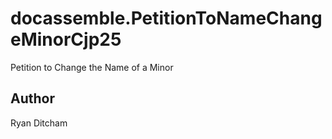 # docassemble.PetitionToNameChangeMinorCjp25

Petition to Change the Name of a Minor

## Author

Ryan Ditcham


